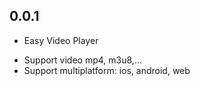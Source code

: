 ## 0.0.1

* Easy Video Player
- Support video mp4, m3u8,...
- Support multiplatform: ios, android, web